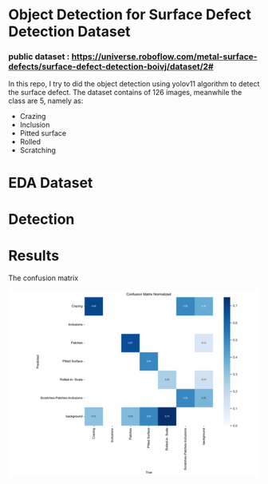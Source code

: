 # Object Detection for Surface Defect Detection Dataset
### public dataset : https://universe.roboflow.com/metal-surface-defects/surface-defect-detection-boivj/dataset/2#

In this repo, I try to did the object detection using yolov11 algorithm to detect the surface defect. 
The dataset contains of 126 images, meanwhile the class are 5, namely as: 
<ul>
  <li>Crazing</li>
  <li>Inclusion</li>
  <li>Pitted surface</li>
  <li>Rolled</li>
  <li>Scratching</li>
</ul>
<h1>EDA Dataset</h1>
<h1>Detection</h1>
<h1>Results</h1>
<p>The confusion matrix </p>
<img src="confusion_matrix_normalized.png" alt="Description of the image" width="600" height="auto">
